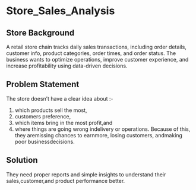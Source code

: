 # Store_Sales_Analysis

## Store Background
A retail store chain tracks daily sales transactions, including order details, customer info, product categories, order times, and order status. The business wants to optimize operations, improve customer experience,                                                      and increase profitability using data-driven decisions.

## Problem Statement
The store doesn’t have a clear idea about :-
1. which products sell the most,
2. customers preference,
3. which items bring in the most profit,and
4. where things are going wrong indelivery or operations.
Because of this, they aremissing chances to earnmore, losing customers, andmaking poor businessdecisions.

## Solution 
They need proper reports and simple insights to understand their sales,customer,and product performance better. 
